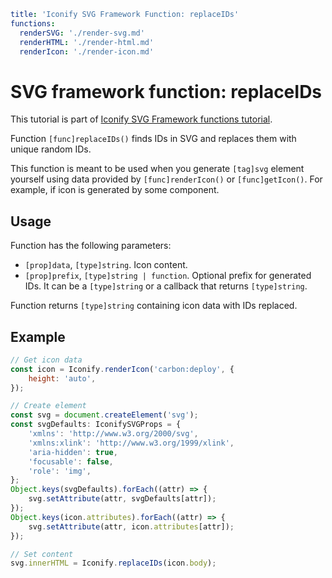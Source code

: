 ```yaml
title: 'Iconify SVG Framework Function: replaceIDs'
functions:
  renderSVG: './render-svg.md'
  renderHTML: './render-html.md'
  renderIcon: './render-icon.md'
```

# SVG framework function: replaceIDs

This tutorial is part of [Iconify SVG Framework functions tutorial](./functions.md#render).

Function `[func]replaceIDs()` finds IDs in SVG and replaces them with unique random IDs.

This function is meant to be used when you generate `[tag]svg` element yourself using data provided by `[func]renderIcon()` or `[func]getIcon()`. For example, if icon is generated by some component.

## Usage

Function has the following parameters:

- `[prop]data`, `[type]string`. Icon content.
- `[prop]prefix`, `[type]string | function`. Optional prefix for generated IDs. It can be a `[type]string` or a callback that returns `[type]string`.

Function returns `[type]string` containing icon data with IDs replaced.

## Example

```js
// Get icon data
const icon = Iconify.renderIcon('carbon:deploy', {
	height: 'auto',
});

// Create element
const svg = document.createElement('svg');
const svgDefaults: IconifySVGProps = {
	'xmlns': 'http://www.w3.org/2000/svg',
	'xmlns:xlink': 'http://www.w3.org/1999/xlink',
	'aria-hidden': true,
	'focusable': false,
	'role': 'img',
};
Object.keys(svgDefaults).forEach((attr) => {
	svg.setAttribute(attr, svgDefaults[attr]);
});
Object.keys(icon.attributes).forEach((attr) => {
	svg.setAttribute(attr, icon.attributes[attr]);
});

// Set content
svg.innerHTML = Iconify.replaceIDs(icon.body);
```
